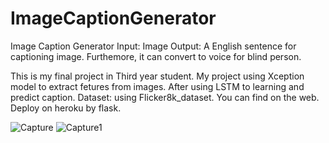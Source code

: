 # ImageCaptionGenerator
Image Caption Generator
Input: Image
Output: A English sentence for captioning image. Furthemore, it can convert to voice for blind person.

This is my final project in Third year student.
My project using Xception model to extract fetures from images. After using LSTM to learning and predict caption.
Dataset: using Flicker8k_dataset. You can find on the web.
Deploy on heroku by flask. 

![Capture](https://user-images.githubusercontent.com/50730472/122641926-68197180-d132-11eb-9f38-600722e9301e.PNG)
![Capture1](https://user-images.githubusercontent.com/50730472/122641929-6b146200-d132-11eb-9855-b6a157998cf5.PNG)
